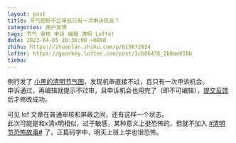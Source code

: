 ```yaml
---
layout: post
title: 节气图秒不过审且只有一次申诉机会？
categories: 用户反馈
tags: 节气 审核 申诉 编辑 清明 Lofter
date: 2023-04-05 20:30:00 +0800
zhihu: https://zhuanlan.zhihu.com/p/619672824
lofter: https://gearkey.lofter.com/post/1cb86476_2b8ae010b
tieba: 
---
```


例行发了 [小黑的清明节气图](https://gearkey.lofter.com/post/1cb86476_2b8accf7e)，发现机审直接不过，且只有一次申诉机会。  
申诉通过，再编辑就提示不过审，且申诉机会也用完了（即不可编辑），[提交反馈](https://www.lofter.com/front/customer-service#/feedback/127) 后才修改成功。

可见 lof 文章在普通审核和屏蔽之间，还有这样一个状态。  
此次可能是和x清x明相似，过于敏感，某种意义上挺恐怖的，但就不加入 [#清明节恐怖故事#](https://www.lofter.com/tag/%E6%B8%85%E6%98%8E%E8%8A%82%E6%81%90%E6%80%96%E6%95%85%E4%BA%8B) 了，正篇码字中，明天上班上学也很恐怖。

<!--建议不要对号入座，或者清明节可以换个名字 /doge-->